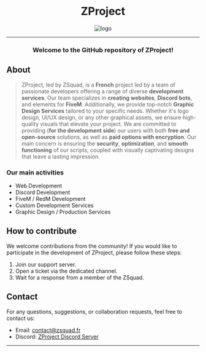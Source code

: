 <h1 align="center">ZProject</h1>

<div align="center">
  <img src="https://i.imgur.com/0OJuJcS.png" alt="logo">
</div>

---

<h3 align="center">Welcome to the GitHub repository of ZProject!</h3>

## About

> ZProject, led by ZSquad, is a **French** project led by a team of passionate developers offering a range of diverse **development services**. Our team specializes in **creating websites**, **Discord bots**, and elements for **FiveM**. Additionally, we provide top-notch **Graphic Design Services** tailored to your specific needs. Whether it's logo design, UI/UX design, or any other graphical assets, we ensure high-quality visuals that elevate your project. We are committed to providing (**for the development side**) our users with both **free and open-source** solutions, as well as **paid options with encryption**. Our main concern is ensuring the **security**, **optimization**, and **smooth functioning** of our scripts, coupled with visually captivating designs that leave a lasting impression.

### Our main activities

- Web Development
- Discord Development
- FiveM / RedM Development
- Custom Development Services
- Graphic Design / Production Services

## How to contribute

We welcome contributions from the community! If you would like to participate in the development of ZProject, please follow these steps:

1. Join our support server.
2. Open a ticket via the dedicated channel.
3. Wait for a response from a member of the ZSquad.

## Contact

For any questions, suggestions, or collaboration requests, feel free to contact us:

- Email: contact@zsquad.fr
- Discord: [ZProject Discord Server](https://discord.gg/zproject)

---

